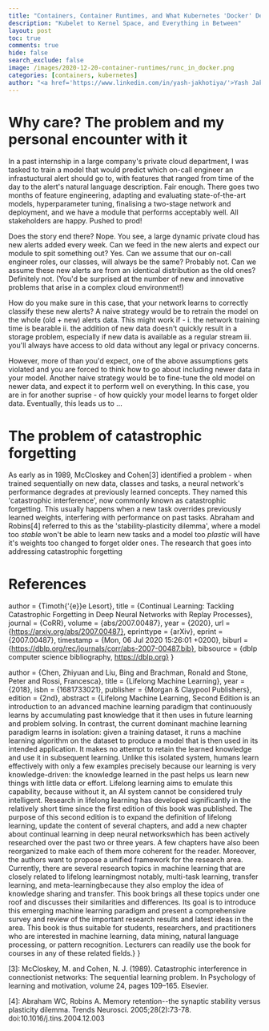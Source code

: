 ```yaml
---
title: "Containers, Container Runtimes, and What Kubernetes 'Docker' Deprecation Really Means"
description: "Kubelet to Kernel Space, and Everything in Between"
layout: post
toc: true
comments: true
hide: false
search_exclude: false
image: /images/2020-12-20-container-runtimes/runc_in_docker.png
categories: [containers, kubernetes]
author: "<a href='https://www.linkedin.com/in/yash-jakhotiya/'>Yash Jakhotiya</a>"
---
```


# Why care? The problem and my personal encounter with it
In a past internship in a large company's private cloud department, I was tasked to train a model that would predict which on-call engineer an infrastuctural alert should go to, with features that ranged from time of the day to the alert's natural language description. Fair enough. There goes two months of feature engineering, adapting and evaluating state-of-the-art models, hyperparameter tuning, finalising a two-stage network and deployment, and we have a module that performs acceptably well. All stakeholders are happy. Pushed to prod! 

Does the story end there? Nope. You see, a large dynamic private cloud has new alerts added every week. Can we feed in the new alerts and expect our module to spit something out? Yes. Can we assume that our on-call engineer roles, our classes, will always be the same? Probably not. Can we assume these new alerts are from an identical distribution as the old ones? Definitely not. (You'd be surprised at the number of new and innovative problems that arise in a complex cloud environment!)

How do you make sure in this case, that your network learns to correctly classify these new alerts? A naive strategy would be to retrain the model on the whole (old + new) alerts data. This might work if -
i. the network training time is bearable
ii. the addition of new data doesn't quickly result in a storage problem, especially if new data is available as a regular stream
iii. you'll always have access to old data without any legal or privacy concerns.

However, more of than you'd expect, one of the above assumptions gets violated and you are forced to think how to go about including newer data in your model. Another naive strategy would be to fine-tune the old model on newer data, and expect it to perform well on everything. In this case, you are in for another suprise - of how quickly your model learns to forget older data. Eventually, this leads us to ...

# The problem of catastrophic forgetting
As early as in 1989, McCloskey and Cohen[3] identified a problem - when trained sequentially on new data, classes and tasks, a neural network's performance degrades at previously learned concepts. They named this 'catastrophic interference', now commonly known as catastrophic forgetting. This usually happens when a new task overrides previously learned weights, interfering with performance on past tasks. Abraham and Robins[4] referred to this as the 'stability-plasticity dilemma', where a model too _stable_ won't be able to learn new tasks and a model too _plastic_ will have it's weights too changed to forget older ones. The research that goes into addressing catastrophic forgetting


# References
[1]: @article{DBLP:journals/corr/abs-2007-00487,
  author    = {Timoth{\'{e}}e Lesort},
  title     = {Continual Learning: Tackling Catastrophic Forgetting in Deep Neural
               Networks with Replay Processes},
  journal   = {CoRR},
  volume    = {abs/2007.00487},
  year      = {2020},
  url       = {https://arxiv.org/abs/2007.00487},
  eprinttype = {arXiv},
  eprint    = {2007.00487},
  timestamp = {Mon, 06 Jul 2020 15:26:01 +0200},
  biburl    = {https://dblp.org/rec/journals/corr/abs-2007-00487.bib},
  bibsource = {dblp computer science bibliography, https://dblp.org}
}

[2]: @book{10.5555/3276462,
author = {Chen, Zhiyuan and Liu, Bing and Brachman, Ronald and Stone, Peter and Rossi, Francesca},
title = {Lifelong Machine Learning},
year = {2018},
isbn = {1681733021},
publisher = {Morgan &amp; Claypool Publishers},
edition = {2nd},
abstract = {Lifelong Machine Learning, Second Edition is an introduction to an advanced machine
learning paradigm that continuously learns by accumulating past knowledge that it
then uses in future learning and problem solving. In contrast, the current dominant
machine learning paradigm learns in isolation: given a training dataset, it runs a
machine learning algorithm on the dataset to produce a model that is then used in
its intended application. It makes no attempt to retain the learned knowledge and
use it in subsequent learning. Unlike this isolated system, humans learn effectively
with only a few examples precisely because our learning is very knowledge-driven:
the knowledge learned in the past helps us learn new things with little data or effort.
Lifelong learning aims to emulate this capability, because without it, an AI system
cannot be considered truly intelligent. Research in lifelong learning has developed
significantly in the relatively short time since the first edition of this book was
published. The purpose of this second edition is to expand the definition of lifelong
learning, update the content of several chapters, and add a new chapter about continual
learning in deep neural networkswhich has been actively researched over the past two
or three years. A few chapters have also been reorganized to make each of them more
coherent for the reader. Moreover, the authors want to propose a unified framework
for the research area. Currently, there are several research topics in machine learning
that are closely related to lifelong learningmost notably, multi-task learning, transfer
learning, and meta-learningbecause they also employ the idea of knowledge sharing
and transfer. This book brings all these topics under one roof and discusses their
similarities and differences. Its goal is to introduce this emerging machine learning
paradigm and present a comprehensive survey and review of the important research results
and latest ideas in the area. This book is thus suitable for students, researchers,
and practitioners who are interested in machine learning, data mining, natural language
processing, or pattern recognition. Lecturers can readily use the book for courses
in any of these related fields.}
}

[3]: McCloskey, M. and Cohen, N. J. (1989). Catastrophic interference in connectionist networks: The
sequential learning problem. In Psychology of learning and motivation, volume 24, pages 109–165.
Elsevier.

[4]: Abraham WC, Robins A. Memory retention--the synaptic stability versus plasticity dilemma. Trends Neurosci. 2005;28(2):73-78. doi:10.1016/j.tins.2004.12.003
